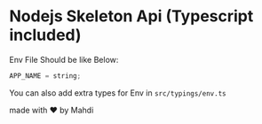 # Nodejs Skeleton Api (Typescript included)

Env File Should be like Below:

```typescript
APP_NAME = string;
```

You can also add extra types for Env in `src/typings/env.ts`

made with ❤ by Mahdi
